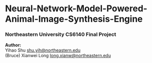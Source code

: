 # Neural-Network-Model-Powered-Animal-Image-Synthesis-Engine
### Northeastern University CS6140 Final Project <br>
**Author:** <br>
Yihao Shu shu.yih@northeastern.edu <br>
(Bruce) Xianwei Long long.xianw@northeastern.edu <br>
